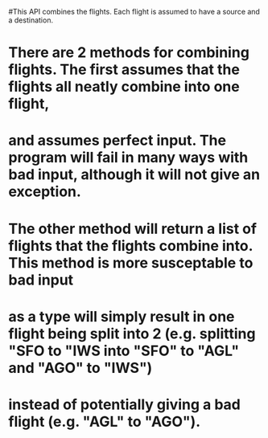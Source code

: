 #This API combines the flights. Each flight is assumed to have a source and a destination.
#
# There are 2 methods for combining flights. The first assumes that the flights all neatly combine into one flight,
# and assumes perfect input. The program will fail in many ways with bad input, although it will not give an exception.
#
# The other method will return a list of flights that the flights combine into. This method is more susceptable to bad input
# as a type will simply result in one flight being split into 2 (e.g. splitting "SFO to "IWS into "SFO" to "AGL" and "AGO" to "IWS") 
# instead of potentially giving a bad flight (e.g. "AGL" to "AGO").
#
#
